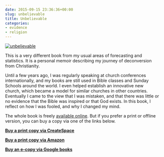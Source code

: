 ```yaml
---
date: 2015-09-15 23:36:36+00:00
slug: unbelievable
title: Unbelievable
categories:
- evidence
- religion
---
```


[![unbelievable](/img/unbelievable.png)](/unbelievable/preface/)

This is a very different book from my usual areas of forecasting and statistics. It is a personal memoir describing my journey of deconversion from Christianity.

Until a few years ago, I was regularly speaking at church conferences internationally, and my books are still used in Bible classes and Sunday Schools around the world. I even helped establish an innovative new church, which became a model for similar churches in other countries. Eventually I came to the view that I was mistaken, and that there was little or no evidence that the Bible was inspired or that God exists. In this book, I reflect on how I was fooled, and why I changed my mind.

The whole book is freely [available online](/unbelievable/preface/). But if you prefer a print or offline version, you can buy a copy via one of the links below.

**[Buy a print copy via CreateSpace](https://www.createspace.com/5694732)**

**[Buy a print copy via Amazon](http://amzn.com/1517363195/?tag=otexts-20)**

**[Buy an e-copy via Google books](https://books.google.com/books?id=MrqMCgAAQBAJ)**
